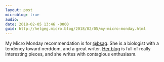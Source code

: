 ```yaml
---
layout: post
microblog: true
audio: 
date: 2018-02-05 13:46 -0000
guid: http://helgeg.micro.blog/2018/02/05/my-micro-monday.html
---
```

My Micro Monday recommendation is for [@bsag](https://micro.blog/bsag). She is a biologist with a tendency toward nerddom, and a great writer. [Her blog](https://www.rousette.org.uk/) is full of really interesting pieces, and she writes with contagious enthusiasm.
